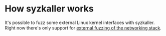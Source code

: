 # How syzkaller works

It's possible to fuzz some external Linux kernel interfaces with syzkaller.
Right now there's only support for [external fuzzing of the networking stack](external_fuzzing_network.md).
